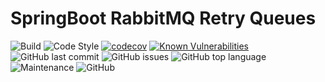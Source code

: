 # SpringBoot RabbitMQ Retry Queues

![Build](https://github.com/yonatankarp/springboot-rabbitmq-retry-queues/actions/workflows/build.yml/badge.svg)
![Code Style](https://github.com/yonatankarp/springboot-rabbitmq-retry-queues/actions/workflows/code_style.yml/badge.svg)
[![codecov](https://codecov.io/gh/yonatankarp/springboot-rabbitmq-retry-queues/branch/main/graph/badge.svg?token=BZ118ARLZQ)](https://codecov.io/gh/yonatankarp/springboot-rabbitmq-retry-queues)
[![Known Vulnerabilities](https://snyk.io/test/github/yonatankarp/springboot-rabbitmq-retry-queues/badge.svg)](https://snyk.io/test/github)
![GitHub last commit](https://img.shields.io/github/last-commit/yonatankarp/springboot-rabbitmq-retry-queues)
![GitHub issues](https://img.shields.io/github/issues-raw/yonatankarp/springboot-rabbitmq-retry-queues)
![GitHub top language](https://img.shields.io/github/languages/top/yonatankarp/springboot-rabbitmq-retry-queues)
![Maintenance](https://img.shields.io/maintenance/yes/2021)
![GitHub](https://img.shields.io/github/license/yonatankarp/springboot-rabbitmq-retry-queues)
